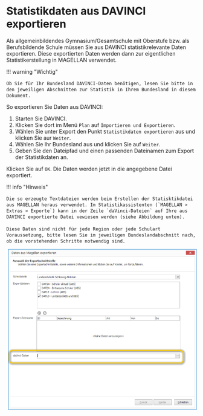 # Statistikdaten aus DAVINCI exportieren

Als allgemeinbildendes Gymnasium/Gesamtschule mit Oberstufe bzw. als Berufsbildende Schule müssen Sie aus DAVINCI statistikrelevante Daten exportieren. Diese exportierten Daten werden dann zur eigentlichen Statistikerstellung in MAGELLAN verwendet.

!!! warning "Wichtig"

    Ob Sie für Ihr Bundesland DAVINCI-Daten benötigen, lesen Sie bitte in den jeweiligen Abschnitten zur Statistik in Ihrem Bundesland in diesem Dokument.

So exportieren Sie Daten aus DAVINCI:

1. Starten Sie DAVINCI.
2. Klicken Sie dort im Menü ```Plan``` auf ```Importieren und Exportieren```.
3. Wählen Sie unter Export den Punkt ```Statistikdaten exportieren``` aus und klicken Sie aur ```Weiter```.
4. Wählen Sie Ihr Bundesland aus  und klicken Sie auf ```Weiter```.
5. Geben Sie den Dateipfad und einen passenden Dateinamen zum Export der Statistikdaten an.

Klicken Sie auf ```OK```. Die Daten werden jetzt in die angegebene Datei exportiert.

!!! info "Hinweis"

    Die so erzeugte Textdateien werden beim Erstellen der Statisktikdatei aus MAGELLAN heraus verwendet. Im Statistikassistenten (`MAGELLAN > Extras > Exporte`) kann in der Zeile `daVinci-Dateien` auf Ihre aus DAVINCI exportierte Datei vewiesen werden (siehe Abbildung unten). 

    Diese Daten sind nicht für jede Region oder jede Schulart Voraussetzung, bitte lesen Sie im jeweiligen Bundeslandabschnitt nach, ob die vorstehenden Schritte notwendig sind.

![Auf die DAVINCI-Dateien verweisen](assets/images/01.png)
